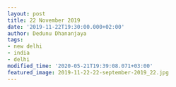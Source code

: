 ```yaml
---
layout: post
title: 22 November 2019
date: '2019-11-22T19:30:00.000+02:00'
author: Dedunu Dhananjaya
tags:
- new delhi
- india
- delhi
modified_time: '2020-05-21T19:39:08.071+03:00'
featured_image: 2019-11-22-22-september-2019_22.jpg
---
```


